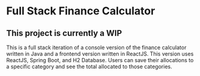 # Full Stack Finance Calculator
## This project is currently a WIP

This is a full stack iteration of a console version of the finance calculator written in Java and a frontend version written in ReactJS.
This version uses ReactJS, Spring Boot, and H2 Database. Users can save their allocations to a specific category and see the total allocated to those categories. 
